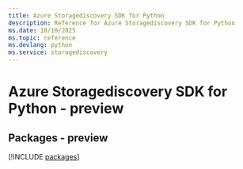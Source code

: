 ```yaml
---
title: Azure Storagediscovery SDK for Python
description: Reference for Azure Storagediscovery SDK for Python
ms.date: 10/10/2025
ms.topic: reference
ms.devlang: python
ms.service: storagediscovery
---
```

# Azure Storagediscovery SDK for Python - preview
## Packages - preview
[!INCLUDE [packages](storagediscovery-index.md)]